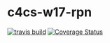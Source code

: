 # c4cs-w17-rpn

[![travis build](https://img.shields.io/travis/rust-lang/rust.svg)](https://travis-ci.org/RyanMcCord/c4cs-w17-rpn.svg?branch=master)
[![Coverage Status](https://coveralls.io/repos/github/RyanMcCord/c4cs-w17-rpn/badge.svg?branch=master)](https://coveralls.io/github/RyanMcCord/c4cs-w17-rpn?branch=master)
